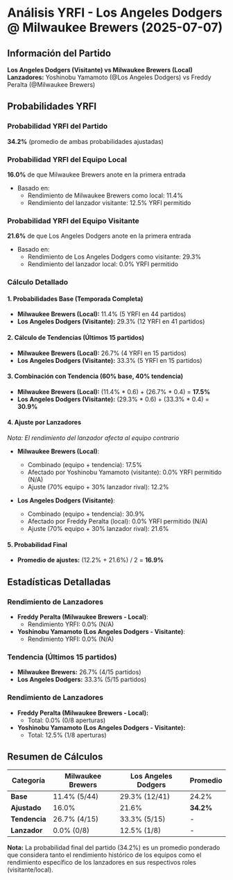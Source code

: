# Análisis YRFI - Los Angeles Dodgers @ Milwaukee Brewers (2025-07-07)

## Información del Partido
**Los Angeles Dodgers (Visitante) vs Milwaukee Brewers (Local)**  
**Lanzadores:** Yoshinobu Yamamoto (@Los Angeles Dodgers) vs Freddy Peralta (@Milwaukee Brewers)

## Probabilidades YRFI

### Probabilidad YRFI del Partido
**34.2%** (promedio de ambas probabilidades ajustadas)

### Probabilidad YRFI del Equipo Local
**16.0%** de que Milwaukee Brewers anote en la primera entrada
- Basado en:
  - Rendimiento de Milwaukee Brewers como local: 11.4%
  - Rendimiento del lanzador visitante: 12.5% YRFI permitido

### Probabilidad YRFI del Equipo Visitante
**21.6%** de que Los Angeles Dodgers anote en la primera entrada
- Basado en:
  - Rendimiento de Los Angeles Dodgers como visitante: 29.3%
  - Rendimiento del lanzador local: 0.0% YRFI permitido

### Cálculo Detallado

#### 1. Probabilidades Base (Temporada Completa)
- **Milwaukee Brewers (Local):** 11.4% (5 YRFI en 44 partidos)
- **Los Angeles Dodgers (Visitante):** 29.3% (12 YRFI en 41 partidos)

#### 2. Cálculo de Tendencias (Últimos 15 partidos)
- **Milwaukee Brewers (Local):** 26.7% (4 YRFI en 15 partidos)
- **Los Angeles Dodgers (Visitante):** 33.3% (5 YRFI en 15 partidos)

#### 3. Combinación con Tendencia (60% base, 40% tendencia)
- **Milwaukee Brewers (Local):** (11.4% * 0.6) + (26.7% * 0.4) = **17.5%**
- **Los Angeles Dodgers (Visitante):** (29.3% * 0.6) + (33.3% * 0.4) = **30.9%**

#### 4. Ajuste por Lanzadores
*Nota: El rendimiento del lanzador afecta al equipo contrario*

- **Milwaukee Brewers (Local)**:
  - Combinado (equipo + tendencia): 17.5%
  - Afectado por Yoshinobu Yamamoto (visitante): 0.0% YRFI permitido (N/A)
  - Ajuste (70% equipo + 30% lanzador rival): 12.2%

- **Los Angeles Dodgers (Visitante)**:
  - Combinado (equipo + tendencia): 30.9%
  - Afectado por Freddy Peralta (local): 0.0% YRFI permitido (N/A)
  - Ajuste (70% equipo + 30% lanzador rival): 21.6%

#### 5. Probabilidad Final
- **Promedio de ajustes:** (12.2% + 21.6%) / 2 = **16.9%**

## Estadísticas Detalladas


### Rendimiento de Lanzadores
- **Freddy Peralta (Milwaukee Brewers - Local)**:
  - Rendimiento YRFI: 0.0% (N/A)
- **Yoshinobu Yamamoto (Los Angeles Dodgers - Visitante)**:
  - Rendimiento YRFI: 0.0% (N/A)
### Tendencia (Últimos 15 partidos)
- **Milwaukee Brewers:** 26.7% (4/15 partidos)
- **Los Angeles Dodgers:** 33.3% (5/15 partidos)

### Rendimiento de Lanzadores
- **Freddy Peralta (Milwaukee Brewers - Local):**
  - Total: 0.0% (0/8 aperturas)
- **Yoshinobu Yamamoto (Los Angeles Dodgers - Visitante):**
  - Total: 12.5% (1/8 aperturas)

## Resumen de Cálculos
| Categoría | Milwaukee Brewers    | Los Angeles Dodgers  | Promedio |
|-----------|----------------------|----------------------|----------|
| **Base** | 11.4% (5/44) | 29.3% (12/41) | 24.2% |
| **Ajustado** | 16.0% | 21.6% | **34.2%** |
| **Tendencia** | 26.7% (4/15) | 33.3% (5/15) | - |
| **Lanzador** | 0.0% (0/8) | 12.5% (1/8) | - |

**Nota:** La probabilidad final del partido (34.2%) es un promedio ponderado que considera tanto el rendimiento histórico de los equipos como el rendimiento específico de los lanzadores en sus respectivos roles (visitante/local).